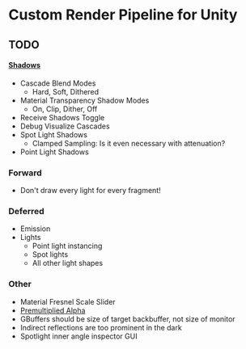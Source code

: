 # Custom Render Pipeline for Unity

## TODO

#### [Shadows](https://catlikecoding.com/unity/tutorials/custom-srp/directional-shadows)
- Cascade Blend Modes
    - Hard, Soft, Dithered
- Material Transparency Shadow Modes
    - On, Clip, Dither, Off
- Receive Shadows Toggle
- Debug Visualize Cascades
- Spot Light Shadows
    - Clamped Sampling: Is it even necessary with attenuation?
- Point Light Shadows

### Forward
- Don't draw every light for every fragment!

### Deferred
- Emission
- Lights
    - Point light instancing
    - Spot lights
    - All other light shapes

### Other
- Material Fresnel Scale Slider
- [Premultiplied Alpha](https://catlikecoding.com/unity/tutorials/custom-srp/directional-lights/#4) 
- GBuffers should be size of target backbuffer, not size of monitor
- Indirect reflections are too prominent in the dark
- Spotlight inner angle inspector GUI
